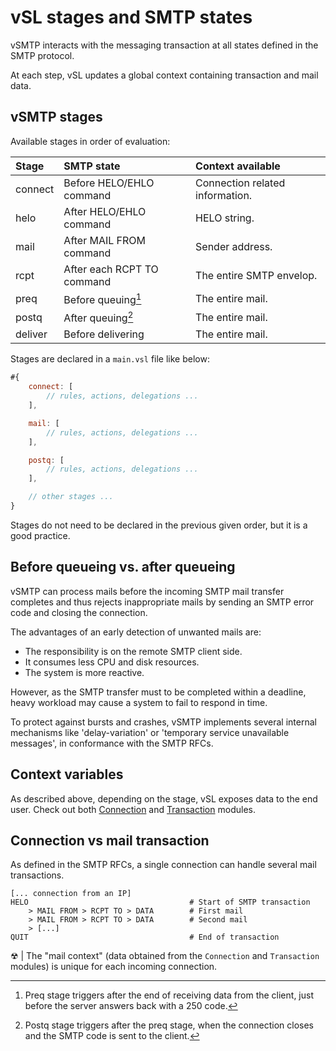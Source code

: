 # vSL stages and SMTP states

vSMTP interacts with the messaging transaction at all states defined in the SMTP protocol.

At each step, vSL updates a global context containing transaction and mail data.

## vSMTP stages

Available stages in order of evaluation:

| Stage   | SMTP state                 | Context available               |
| :------ | :------------------------- | :------------------------------ |
| connect | Before HELO/EHLO command   | Connection related information. |
| helo    | After HELO/EHLO command    | HELO string.                    |
| mail    | After MAIL FROM command    | Sender address.                 |
| rcpt    | After each RCPT TO command | The entire SMTP envelop.        |
| preq    | Before queuing[^preq]      | The entire mail.                |
| postq   | After queuing[^postq]      | The entire mail.                |
| deliver | Before delivering          | The entire mail.                |

[^preq]: Preq stage triggers after the end of receiving data from the client, just before the server answers back with a 250 code.

[^postq]: Postq stage triggers after the preq stage, when the connection closes and the SMTP code is sent to the client.

Stages are declared in a `main.vsl` file like below:

```js
#{
    connect: [
        // rules, actions, delegations ...
    ],

    mail: [
        // rules, actions, delegations ...
    ],

    postq: [
        // rules, actions, delegations ...
    ],

    // other stages ...
}
```

Stages do not need to be declared in the previous given order, but it is a good practice.

## Before queueing vs. after queueing

vSMTP can process mails before the incoming SMTP mail transfer completes and thus rejects inappropriate mails by sending an SMTP error code and closing the connection.

The advantages of an early detection of unwanted mails are:

- The responsibility is on the remote SMTP client side.
- It consumes less CPU and disk resources.
- The system is more reactive.

However, as the SMTP transfer must to be completed within a deadline, heavy workload may cause a system to fail to respond in time.

To protect against bursts and crashes, vSMTP implements several internal mechanisms like 'delay-variation' or 'temporary service unavailable messages', in conformance with the SMTP RFCs.

## Context variables

As described above, depending on the stage, vSL exposes data to the end user.
Check out both [Connection](api/Connection.md) and [Transaction](api/Transaction.md) modules.

## Connection vs mail transaction

As defined in the SMTP RFCs, a single connection can handle several mail transactions.

```shell
[... connection from an IP]
HELO                                    # Start of SMTP transaction 
    > MAIL FROM > RCPT TO > DATA        # First mail 
    > MAIL FROM > RCPT TO > DATA        # Second mail
    > [...]
QUIT                                    # End of transaction
```

&#9762; | The "mail context" (data obtained from the `Connection` and `Transaction` modules) is unique for each incoming connection.
